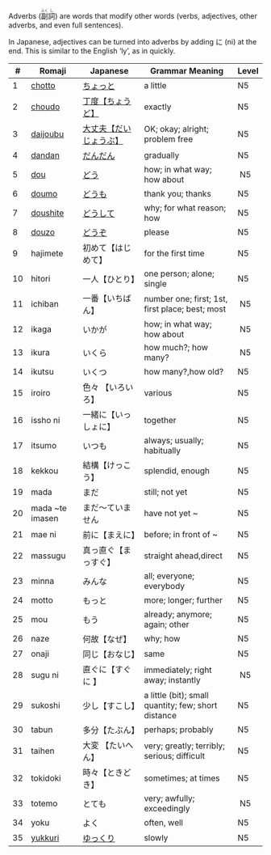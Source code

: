 Adverbs (<ruby>副<rt>ふく</rt>詞<rt>し</rt></ruby>) are words that modify other words (verbs, adjectives, other adverbs, and even full sentences).

In Japanese, adjectives can be turned into adverbs by adding に (ni) at the end. This is similar to the English ‘ly’, as in quickly.

|#|	Romaji|	Japanese|	Grammar Meaning|	Level|
| --- | --- | --- | --- | --- |
|1|[chotto](chotto.md)| [ちょっと](chotto.md)|a little|	N5|
|2|[choudo](choudo.md)|[丁度【ちょうど】](choudo.md)|exactly|	N5|
|3|[daijoubu](daijoubu.md)|[大丈夫【だいじょうぶ】](daijoubu.md)|OK; okay; alright; problem free|	N5|
|4|[dandan](dandan.md)|[だんだん](dandan.md)|gradually|	N5|
|5|[dou](dou.md)|[どう](dou.md)|how; in what way; how about|​	N5|
|6|[doumo](doumo.md)|[どうも](doumo.md)|thank you; thanks|	N5|
|7|[doushite](doushite.md)|[どうして](doushite.md)|why; for what reason; how|	N5|
|8|[douzo](douzo.md)|[どうぞ](douzo.md)|please|	N5|
|9|hajimete|初めて【はじめて】|for the first time|	N5|
|10|hitori|一人【ひとり】|one person​; alone; single|	N5|
|11|ichiban|一番【いちばん】|number one; first; 1st, first place​; best; most|​	N5|
|12|ikaga|いかが|how; in what way; how about|​	N5|
|13|ikura|いくら|how much?; how many?|​	N5|
|14|ikutsu|いくつ|how many?,how old?|N5|
|15|iroiro|色々 【いろいろ】|various|	N5|
|16|issho ni|一緒に【いっしょに】|together|	N5|
|17|itsumo|いつも|always; usually; habitually|	N5|
|18|kekkou|結構【けっこう】|splendid, enough|	N5|
|19|mada|まだ|still; not yet|	N5|
|20|mada ~te imasen|まだ～ていません|have not yet ~|	N5|
|21|mae ni|前に【まえに】|before; in front of ~|	N5|
|22|massugu|真っ直ぐ【まっすぐ】|straight ahead,direct|	N5|
|23|minna|みんな|all; everyone; everybody|	N5|
|24|motto|もっと|more; longer; further|	N5|
|25|mou|もう|already; anymore; again; other|	N5|
|26|naze|何故【なぜ】|why; how|	N5|
|27|onaji|同じ【おなじ】|same|	N5|
|28|sugu ni|直ぐに【すぐに 】|immediately; right away; instantly|​	N5|
|29|sukoshi|少し【すこし】|a little (bit); small quantity; few; short distance|	N5|
|30|tabun|多分【たぶん】|perhaps; probably|	N5|
|31|taihen|大変 【たいへん】|very; greatly; terribly; serious; difficult|	N5|
|32|tokidoki|時々【ときどき】|sometimes; at times|	N5|
|33|totemo|とても|very; awfully; exceedingly|​	N5|
|34|yoku|よく|often, well|	N5|
|35|[yukkuri](yukkuri.md)|[ゆっくり](yukkuri.md)|slowly|	N5|